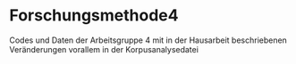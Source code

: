 # Forschungsmethode4

Codes und Daten der Arbeitsgruppe 4 mit in der Hausarbeit beschriebenen Veränderungen vorallem in der Korpusanalysedatei
